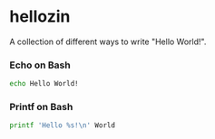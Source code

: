 # hellozin
A collection of different ways to write "Hello World!".

### Echo on Bash

```bash
echo Hello World!
```

### Printf on Bash

```bash
printf 'Hello %s!\n' World
```

